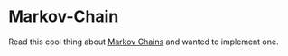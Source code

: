# Markov-Chain
Read this cool thing about [Markov Chains](http://setosa.io/ev/markov-chains/) and wanted to implement one.
